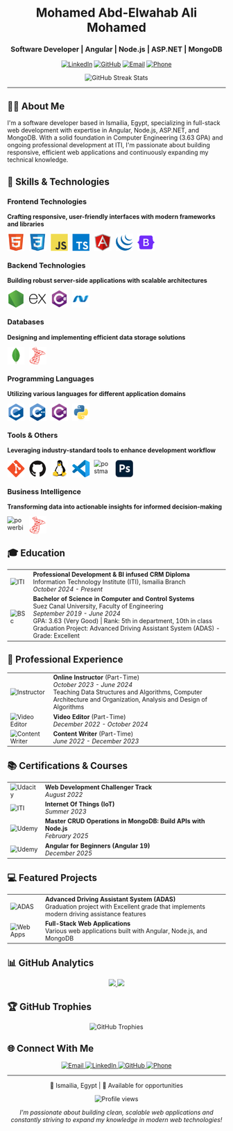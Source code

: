 <div align="center">
  
# Mohamed Abd-Elwahab Ali Mohamed


### Software Developer | Angular | Node.js | ASP.NET | MongoDB

<p>
  <a href="https://linkedin.com/in/mohamed-abdelwahab"><img src="https://img.shields.io/badge/LinkedIn-0077B5?style=for-the-badge&logo=linkedin&logoColor=white" alt="LinkedIn"/></a>
  <a href="https://github.com/mohamedAbdelwahabali5"><img src="https://img.shields.io/badge/GitHub-100000?style=for-the-badge&logo=github&logoColor=white" alt="GitHub"/></a>
  <a href="mailto:mohamedabdo270m@gmail.com"><img src="https://img.shields.io/badge/Email-D14836?style=for-the-badge&logo=gmail&logoColor=white" alt="Email"/></a>
  <a href="tel:+201097984580"><img src="https://img.shields.io/badge/Phone-00C300?style=for-the-badge&logo=whatsapp&logoColor=white" alt="Phone"/></a>
</p>

<img src="https://github-readme-streak-stats.herokuapp.com/?user=mohamedAbdelwahabali5&theme=tokyonight" alt="GitHub Streak Stats" />

---

</div>

## 👨‍💻 About Me

I'm a software developer based in Ismailia, Egypt, specializing in full-stack web development with expertise in Angular, Node.js, ASP.NET, and MongoDB. With a solid foundation in Computer Engineering (3.63 GPA) and ongoing professional development at ITI, I'm passionate about building responsive, efficient web applications and continuously expanding my technical knowledge.

## 🚀 Skills & Technologies

### Frontend Technologies
**Crafting responsive, user-friendly interfaces with modern frameworks and libraries**
<div style="display: flex; gap: 10px;">
  <img src="https://raw.githubusercontent.com/devicons/devicon/master/icons/html5/html5-original.svg" alt="html5" width="40" height="40" title="HTML5"/>
  <img src="https://raw.githubusercontent.com/devicons/devicon/master/icons/css3/css3-original.svg" alt="css3" width="40" height="40" title="CSS3"/>
  <img src="https://raw.githubusercontent.com/devicons/devicon/master/icons/javascript/javascript-original.svg" alt="javascript" width="40" height="40" title="JavaScript"/>
  <img src="https://raw.githubusercontent.com/devicons/devicon/master/icons/typescript/typescript-original.svg" alt="typescript" width="40" height="40" title="TypeScript"/>
  <img src="https://raw.githubusercontent.com/devicons/devicon/master/icons/angularjs/angularjs-original.svg" alt="angular" width="40" height="40" title="Angular"/>
  <img src="https://raw.githubusercontent.com/devicons/devicon/master/icons/jquery/jquery-original.svg" alt="jquery" width="40" height="40" title="jQuery"/>
  <img src="https://raw.githubusercontent.com/devicons/devicon/master/icons/bootstrap/bootstrap-plain.svg" alt="bootstrap" width="40" height="40" title="Bootstrap"/>
</div>

### Backend Technologies
**Building robust server-side applications with scalable architectures**
<div style="display: flex; gap: 10px;">
  <img src="https://raw.githubusercontent.com/devicons/devicon/master/icons/nodejs/nodejs-original.svg" alt="nodejs" width="40" height="40" title="Node.js"/>
  <img src="https://raw.githubusercontent.com/devicons/devicon/master/icons/express/express-original.svg" alt="express" width="40" height="40" title="Express.js"/>
  <img src="https://raw.githubusercontent.com/devicons/devicon/master/icons/csharp/csharp-original.svg" alt="csharp" width="40" height="40" title="C#"/>
  <img src="https://raw.githubusercontent.com/devicons/devicon/master/icons/dot-net/dot-net-original.svg" alt="dotnet" width="40" height="40" title="ASP.NET"/>
</div>

### Databases
**Designing and implementing efficient data storage solutions**
<div style="display: flex; gap: 10px;">
  <img src="https://raw.githubusercontent.com/devicons/devicon/master/icons/mongodb/mongodb-original.svg" alt="mongodb" width="40" height="40" title="MongoDB"/>
  <img src="https://raw.githubusercontent.com/devicons/devicon/master/icons/microsoftsqlserver/microsoftsqlserver-plain.svg" alt="sqlserver" width="40" height="40" title="Microsoft SQL Server"/>
</div>

### Programming Languages
**Utilizing various languages for different application domains**
<div style="display: flex; gap: 10px;">
  <img src="https://raw.githubusercontent.com/devicons/devicon/master/icons/c/c-original.svg" alt="c" width="40" height="40" title="C"/>
  <img src="https://raw.githubusercontent.com/devicons/devicon/master/icons/cplusplus/cplusplus-original.svg" alt="cplusplus" width="40" height="40" title="C++"/>
  <img src="https://raw.githubusercontent.com/devicons/devicon/master/icons/csharp/csharp-original.svg" alt="csharp" width="40" height="40" title="C#"/>
  <img src="https://raw.githubusercontent.com/devicons/devicon/master/icons/python/python-original.svg" alt="python" width="40" height="40" title="Python"/>
</div>

### Tools & Others
**Leveraging industry-standard tools to enhance development workflow**
<div style="display: flex; gap: 10px;">
  <img src="https://raw.githubusercontent.com/devicons/devicon/master/icons/git/git-original.svg" alt="git" width="40" height="40" title="Git"/>
  <img src="https://raw.githubusercontent.com/devicons/devicon/master/icons/github/github-original.svg" alt="github" width="40" height="40" title="GitHub"/>
  <img src="https://raw.githubusercontent.com/devicons/devicon/master/icons/linux/linux-original.svg" alt="linux" width="40" height="40" title="Linux"/>
  <img src="https://raw.githubusercontent.com/devicons/devicon/master/icons/vscode/vscode-original.svg" alt="vscode" width="40" height="40" title="Visual Studio Code"/>
  <img src="https://www.vectorlogo.zone/logos/getpostman/getpostman-icon.svg" alt="postman" width="40" height="40" title="Postman"/>
  <img src="https://raw.githubusercontent.com/devicons/devicon/master/icons/photoshop/photoshop-plain.svg" alt="photoshop" width="40" height="40" title="Adobe Photoshop"/>
</div>

### Business Intelligence
**Transforming data into actionable insights for informed decision-making**
<div style="display: flex; gap: 10px;">
  <img src="https://raw.githubusercontent.com/microsoft/PowerBI-Icons/main/SVG/Power-BI.svg" alt="powerbi" width="40" height="40" title="Power BI"/>
  <img src="https://raw.githubusercontent.com/devicons/devicon/master/icons/microsoftsqlserver/microsoftsqlserver-plain.svg" alt="sqlserver" width="40" height="40" title="SQL Server Analysis Services"/>
</div>

## 🎓 Education

<table>
  <tr>
    <td><img src="https://img.shields.io/badge/ITI-Professional_Diploma-blue" alt="ITI"/></td>
    <td>
      <strong>Professional Development & BI infused CRM Diploma</strong><br/>
      Information Technology Institute (ITI), Ismailia Branch<br/>
      <i>October 2024 - Present</i>
    </td>
  </tr>
  <tr>
    <td><img src="https://img.shields.io/badge/BSc-Computer_Engineering-orange" alt="BSc"/></td>
    <td>
      <strong>Bachelor of Science in Computer and Control Systems</strong><br/>
      Suez Canal University, Faculty of Engineering<br/>
      <i>September 2019 - June 2024</i><br/>
      GPA: 3.63 (Very Good) | Rank: 5th in department, 10th in class<br/>
      Graduation Project: Advanced Driving Assistant System (ADAS) - Grade: Excellent
    </td>
  </tr>
</table>

## 💼 Professional Experience

<table>
  <tr>
    <td><img src="https://img.shields.io/badge/-Instructor-yellow" alt="Instructor"/></td>
    <td>
      <strong>Online Instructor</strong> (Part-Time)<br/>
      <i>October 2023 - June 2024</i><br/>
      Teaching Data Structures and Algorithms, Computer Architecture and Organization, Analysis and Design of Algorithms
    </td>
  </tr>
  <tr>
    <td><img src="https://img.shields.io/badge/-Video_Editor-purple" alt="Video Editor"/></td>
    <td>
      <strong>Video Editor</strong> (Part-Time)<br/>
      <i>December 2022 - October 2024</i>
    </td>
  </tr>
  <tr>
    <td><img src="https://img.shields.io/badge/-Content_Writer-teal" alt="Content Writer"/></td>
    <td>
      <strong>Content Writer</strong> (Part-Time)<br/>
      <i>June 2022 - December 2023</i>
    </td>
  </tr>
</table>

## 📚 Certifications & Courses

<table>
  <tr>
    <td><img src="https://img.shields.io/badge/Udacity-Web_Development-00B0D8" alt="Udacity"/></td>
    <td>
      <strong>Web Development Challenger Track</strong><br/>
      <i>August 2022</i>
    </td>
  </tr>
  <tr>
    <td><img src="https://img.shields.io/badge/ITI-IoT-4285F4" alt="ITI"/></td>
    <td>
      <strong>Internet Of Things (IoT)</strong><br/>
      <i>Summer 2023</i>
    </td>
  </tr>
  <tr>
    <td><img src="https://img.shields.io/badge/Udemy-MongoDB-47A248" alt="Udemy"/></td>
    <td>
      <strong>Master CRUD Operations in MongoDB: Build APIs with Node.js</strong><br/>
      <i>February 2025</i>
    </td>
  </tr>
  <tr>
    <td><img src="https://img.shields.io/badge/Udemy-Angular_19-DD0031" alt="Udemy"/></td>
    <td>
      <strong>Angular for Beginners (Angular 19)</strong><br/>
      <i>December 2025</i>
    </td>
  </tr>
</table>

## 💻 Featured Projects

<table>
  <tr>
    <td>
      <img src="https://img.shields.io/badge/Project-ADAS-blue" alt="ADAS"/>
    </td>
    <td>
      <strong>Advanced Driving Assistant System (ADAS)</strong><br/>
      Graduation project with Excellent grade that implements modern driving assistance features
    </td>
  </tr>
  <tr>
    <td>
      <img src="https://img.shields.io/badge/Project-Web_Apps-green" alt="Web Apps"/>
    </td>
    <td>
      <strong>Full-Stack Web Applications</strong><br/>
      Various web applications built with Angular, Node.js, and MongoDB
    </td>
  </tr>
</table>

## 📊 GitHub Analytics

<div align="center">
  <a href="https://github.com/mohamedAbdelwahabali5">
    <img height="180em" src="https://github-readme-stats.vercel.app/api?username=mohamedAbdelwahabali5&show_icons=true&theme=tokyonight&include_all_commits=true&count_private=true"/>
    <img height="180em" src="https://github-readme-stats.vercel.app/api/top-langs/?username=mohamedAbdelwahabali5&layout=compact&langs_count=7&theme=tokyonight"/>
  </a>
</div>

## 🏆 GitHub Trophies

<div align="center">
  <img src="https://github-profile-trophy.vercel.app/?username=mohamedAbdelwahabali5&theme=nord&column=7" alt="GitHub Trophies" />
</div>

## 🌐 Connect With Me

<div align="center">
  <a href="mailto:mohamedabdo270m@gmail.com">
    <img src="https://img.shields.io/badge/-Email-D14836?style=for-the-badge&logo=gmail&logoColor=white" alt="Email"/>
  </a>
  <a href="https://linkedin.com/in/mohamed-abdelwahab">
    <img src="https://img.shields.io/badge/-LinkedIn-0077B5?style=for-the-badge&logo=linkedin&logoColor=white" alt="LinkedIn"/>
  </a>
  <a href="https://github.com/mohamedAbdelwahabali5">
    <img src="https://img.shields.io/badge/-GitHub-100000?style=for-the-badge&logo=github&logoColor=white" alt="GitHub"/>
  </a>
  <a href="tel:+201097984580">
    <img src="https://img.shields.io/badge/-+20_109_798_4580-00C300?style=for-the-badge&logo=whatsapp&logoColor=white" alt="Phone"/>
  </a>
</div>

---

<div align="center">
  <p>📍 Ismailia, Egypt | 📅 Available for opportunities</p>
  
  <img src="https://komarev.com/ghpvc/?username=mohamedAbdelwahabali5&label=Profile%20views&color=0e75b6&style=flat" alt="Profile views" />

  <p><i>I'm passionate about building clean, scalable web applications and constantly striving to expand my knowledge in modern web technologies!</i></p>
</div>

